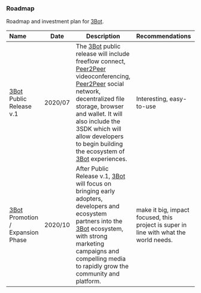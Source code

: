 
### Roadmap

Roadmap and investment plan for [3Bot](threefold__3bot_def).

| Name         | Date   | Description | Recommendations | Funding |
|:-------------|--------|-------------|-----------------|---------:|
| [3Bot](threefold__3bot_def) Public Release v.1 |  2020/07 | The [3Bot](threefold__3bot_def) public release will include freeflow connect, [Peer2Peer](threefold__peer2peer) videoconferencing, [Peer2Peer](threefold__peer2peer) social network, decentralized file storage, browser and wallet. It will also include the 3SDK which will allow developers to begin building the ecosystem of [3Bot](threefold__3bot_def) experiences. | Interesting, easy-to-use |1,500,000 [TFT](threefold__threefold_token) 100,000 USD |
| [3Bot](threefold__3bot_def) Promotion / Expansion Phase | 2020/10|  After Public Release v.1, [3Bot](threefold__3bot_def) will focus on bringing early adopters, developers and ecosystem partners into the [3Bot](threefold__3bot_def) ecosystem, with strong marketing campaigns and compelling media to rapidly grow the community and platform. | make it big, impact focused, this project is super in line with what the world needs. | 7,500,000 [TFT](threefold__threefold_token) 500,000 USD | 